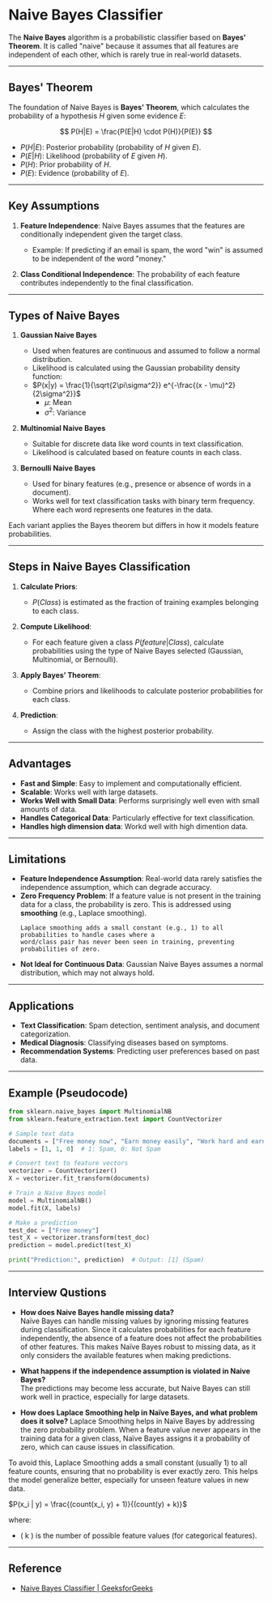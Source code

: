 # Naive Bayes Classifier

The **Naive Bayes** algorithm is a probabilistic classifier based on **Bayes' Theorem**. It is called "naive" because it assumes that all features are independent of each other, which is rarely true in real-world datasets.

---

## Bayes' Theorem

The foundation of Naive Bayes is **Bayes' Theorem**, which calculates the probability of a hypothesis $H$ given some evidence $E$:

$$
P(H|E) = \frac{P(E|H) \cdot P(H)}{P(E)}
$$

- $P(H|E)$: Posterior probability (probability of $H$ given $E$).
- $P(E|H)$: Likelihood (probability of $E$ given $H$).
- $P(H)$: Prior probability of $H$.
- $P(E)$: Evidence (probability of $E$).

---

## Key Assumptions

1. **Feature Independence**: Naive Bayes assumes that the features are conditionally independent given the target class.
   - Example: If predicting if an email is spam, the word "win" is assumed to be independent of the word "money."

2. **Class Conditional Independence**: The probability of each feature contributes independently to the final classification.

---

## Types of Naive Bayes

1. **Gaussian Naive Bayes**
   - Used when features are continuous and assumed to follow a normal distribution.
   - Likelihood is calculated using the Gaussian probability density function:
   - 
     $P(x|y) = \frac{1}{\sqrt{2\pi\sigma^2}} e^{-\frac{(x - \mu)^2}{2\sigma^2}}$
     - $\mu$: Mean
     - $\sigma^2$: Variance

2. **Multinomial Naive Bayes**
   - Suitable for discrete data like word counts in text classification.
   - Likelihood is calculated based on feature counts in each class.

3. **Bernoulli Naive Bayes**
   - Used for binary features (e.g., presence or absence of words in a document).
   - Works well for text classification tasks with binary term frequency. Where
     each word represents one features in the data.

Each variant applies the Bayes theorem but differs in how it models feature probabilities.

---

## Steps in Naive Bayes Classification

1. **Calculate Priors**:
   - $P(Class)$ is estimated as the fraction of training examples belonging to each class.

2. **Compute Likelihood**:
   - For each feature given a class $P(feature|Class)$, calculate probabilities using the type of Naive Bayes selected (Gaussian, Multinomial, or Bernoulli).

3. **Apply Bayes’ Theorem**:
   - Combine priors and likelihoods to calculate posterior probabilities for each class.

4. **Prediction**:
   - Assign the class with the highest posterior probability.

---

## Advantages

- **Fast and Simple**: Easy to implement and computationally efficient.
- **Scalable**: Works well with large datasets.
- **Works Well with Small Data**: Performs surprisingly well even with small amounts of data.
- **Handles Categorical Data**: Particularly effective for text classification.
- **Handles high dimension data**: Workd well with high dimention data.

---

## Limitations

- **Feature Independence Assumption**: Real-world data rarely satisfies the independence assumption, which can degrade accuracy.
- **Zero Frequency Problem**: If a feature value is not present in the training data for a class, the probability is zero. This is addressed using **smoothing** (e.g., Laplace smoothing).
  ```
  Laplace smoothing adds a small constant (e.g., 1) to all probabilities to handle cases where a
  word/class pair has never been seen in training, preventing probabilities of zero.
  ```
- **Not Ideal for Continuous Data**: Gaussian Naive Bayes assumes a normal distribution, which may not always hold.

---

## Applications

- **Text Classification**: Spam detection, sentiment analysis, and document categorization.
- **Medical Diagnosis**: Classifying diseases based on symptoms.
- **Recommendation Systems**: Predicting user preferences based on past data.

---

## Example (Pseudocode)

```python
from sklearn.naive_bayes import MultinomialNB
from sklearn.feature_extraction.text import CountVectorizer

# Sample text data
documents = ["Free money now", "Earn money easily", "Work hard and earn more"]
labels = [1, 1, 0]  # 1: Spam, 0: Not Spam

# Convert text to feature vectors
vectorizer = CountVectorizer()
X = vectorizer.fit_transform(documents)

# Train a Naive Bayes model
model = MultinomialNB()
model.fit(X, labels)

# Make a prediction
test_doc = ["Free money"]
test_X = vectorizer.transform(test_doc)
prediction = model.predict(test_X)

print("Prediction:", prediction)  # Output: [1] (Spam)
```

---

## Interview Qustions
- **How does Naive Bayes handle missing data?**\
Naïve Bayes can handle missing values by ignoring missing features during classification. Since it calculates probabilities for each feature independently, the absence of a feature does not affect the probabilities of other features. This makes Naïve Bayes robust to missing data, as it only considers the available features when making predictions.

- **What happens if the independence assumption is violated in Naive Bayes?**\
 The predictions may become less accurate, but Naive Bayes can still work well in practice, especially for large datasets.

- **How does Laplace Smoothing help in Naïve Bayes, and what problem does it solve?**
Laplace Smoothing helps in Naïve Bayes by addressing the zero probability problem. When a feature value never appears in the training data for a given class, Naïve Bayes assigns it a probability of zero, which can cause issues in classification.

To avoid this, Laplace Smoothing adds a small constant (usually 1) to all feature counts, ensuring that no probability is ever exactly zero. This helps the model generalize better, especially for unseen feature values in new data.  

$P(x_i | y) = \frac{(count(x_i, y) + 1)}{(count(y) + k)}$

where:  
- \( k \) is the number of possible feature values (for categorical features).

---
## Reference
- [Naive Bayes Classifier | GeeksforGeeks](https://www.geeksforgeeks.org/naive-bayes-classifiers/)

